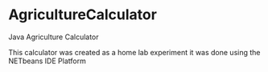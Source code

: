 # AgricultureCalculator
 Java Agriculture Calculator 
 
This calculator was created as a home lab experiment it was done using the NETbeans IDE Platform
